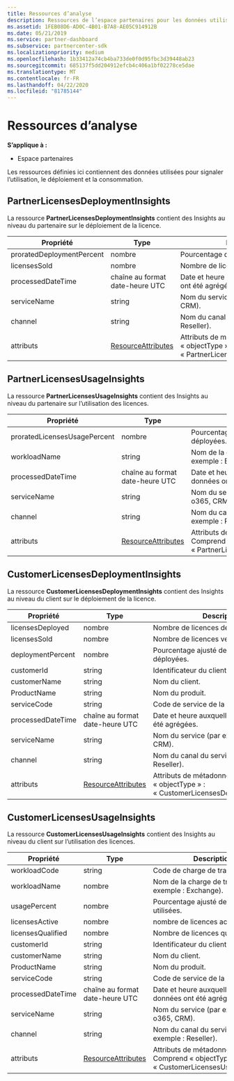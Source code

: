 ```yaml
---
title: Ressources d’analyse
description: Ressources de l’espace partenaires pour les données utilisées pour signaler l’utilisation, le déploiement et la consommation.
ms.assetid: 1FEB08D6-AD0C-4B01-B7A8-AE05C914912B
ms.date: 05/21/2019
ms.service: partner-dashboard
ms.subservice: partnercenter-sdk
ms.localizationpriority: medium
ms.openlocfilehash: 1b33412a74cb4ba733de0f0d95fbc3d39448ab23
ms.sourcegitcommit: 685137f5dd204912efcb4c406a1bf02278ce5dae
ms.translationtype: MT
ms.contentlocale: fr-FR
ms.lasthandoff: 04/22/2020
ms.locfileid: "81785144"
---
```

# <a name="analytics-resources"></a>Ressources d’analyse

**S’applique à :**

- Espace partenaires

Les ressources définies ici contiennent des données utilisées pour signaler l’utilisation, le déploiement et la consommation.

## <a name="partnerlicensesdeploymentinsights"></a>PartnerLicensesDeploymentInsights

La ressource **PartnerLicensesDeploymentInsights** contient des Insights au niveau du partenaire sur le déploiement de la licence.

| Propriété                  | Type                                                           | Description                                                                         |
|---------------------------|----------------------------------------------------------------|-------------------------------------------------------------------------------------|
| proratedDeploymentPercent | nombre                                                         | Pourcentage de licences déployées.                                                |
| licensesSold              | nombre                                                         | Nombre de licences vendues.                                                        |
| processedDateTime         | chaîne au format date-heure UTC                                 | Date et heure auxquelles les données ont été agrégées.                                     |
| serviceName               | string                                                         | Nom du service (par exemple : o365, CRM).                                                  |
| channel                   | string                                                         | Nom du canal du service (par exemple : Reseller).                                    |
| attributs                | [ResourceAttributes](utility-resources.md#resourceattributes) | Attributs de métadonnées. Comprend « objectType » : « PartnerLicensesDeploymentInsights » |

## <a name="partnerlicensesusageinsights"></a>PartnerLicensesUsageInsights

La ressource **PartnerLicensesUsageInsights** contient des Insights au niveau du partenaire sur l’utilisation des licences.

| Propriété                     | Type                                                           | Description                                                                    |
|------------------------------|----------------------------------------------------------------|--------------------------------------------------------------------------------|
| proratedLicensesUsagePercent | nombre                                                         | Pourcentage de licences déployées.                                           |
| workloadName                 | string                                                         | Nom de la charge de travail (par exemple : Exchange).                                             |
| processedDateTime            | chaîne au format date-heure UTC                                 | Date et heure auxquelles les données ont été agrégées.                                |
| serviceName                  | string                                                         | Nom du service (par exemple : o365, CRM).                                             |
| channel                      | string                                                         | Nom du canal du service (par exemple : Reseller).                               |
| attributs                   | [ResourceAttributes](utility-resources.md#resourceattributes) | Attributs de métadonnées. Comprend « objectType » : « PartnerLicensesUsageInsights » |

## <a name="customerlicensesdeploymentinsights"></a>CustomerLicensesDeploymentInsights

La ressource **CustomerLicensesDeploymentInsights** contient des Insights au niveau du client sur le déploiement de la licence.

| Propriété          | Type                                                           | Description                                                                          |
|-------------------|----------------------------------------------------------------|--------------------------------------------------------------------------------------|
| licensesDeployed  | nombre                                                         | Nombre de licences déployées.                                                     |
| licensesSold      | nombre                                                         | Nombre de licences vendues.                                                         |
| deploymentPercent | nombre                                                         | Pourcentage ajusté de licences déployées.                                        |
| customerId        | string                                                         | Identificateur du client.                                                             |
| customerName      | string                                                         | Nom du client.                                                                   |
| ProductName       | string                                                         | Nom du produit.                                                                    |
| serviceCode       | string                                                         | Code de service de la licence.                                                     |
| processedDateTime | chaîne au format date-heure UTC                                 | Date et heure auxquelles les données ont été agrégées.                                      |
| serviceName       | string                                                         | Nom du service (par exemple : o365, CRM).                                                   |
| channel           | string                                                         | Nom du canal du service (par exemple : Reseller).                                     |
| attributs        | [ResourceAttributes](utility-resources.md#resourceattributes) | Attributs de métadonnées. Comprend « objectType » : « CustomerLicensesDeploymentInsights » |

## <a name="customerlicensesusageinsights"></a>CustomerLicensesUsageInsights

La ressource **CustomerLicensesUsageInsights** contient des Insights au niveau du client sur l’utilisation des licences.

| Propriété          | Type                                                           | Description                                                                     |
|-------------------|----------------------------------------------------------------|---------------------------------------------------------------------------------|
| workloadCode      | string                                                         | Code de charge de travail.                                                              |
| workloadName      | nombre                                                         | Nom de la charge de travail (par exemple : Exchange).                                              |
| usagePercent      | nombre                                                         | Pourcentage ajusté de licences utilisées.                                       |
| licensesActive    | nombre                                                         | nombre de licences actives.                                                  |
| licensesQualified | nombre                                                         | Nombre de licences qualifiées.                                               |
| customerId        | string                                                         | Identificateur du client.                                                        |
| customerName      | string                                                         | Nom du client.                                                              |
| ProductName       | string                                                         | Nom du produit.                                                               |
| serviceCode       | string                                                         | Code de service de la licence.                                                |
| processedDateTime | chaîne au format date-heure UTC                                 | Date et heure auxquelles les données ont été agrégées.                                 |
| serviceName       | string                                                         | Nom du service (par exemple : o365, CRM).                                              |
| channel           | string                                                         | Nom du canal du service (par exemple : Reseller).                                |
| attributs        | [ResourceAttributes](utility-resources.md#resourceattributes) | Attributs de métadonnées. Comprend « objectType » : « CustomerLicensesUsageInsights » |